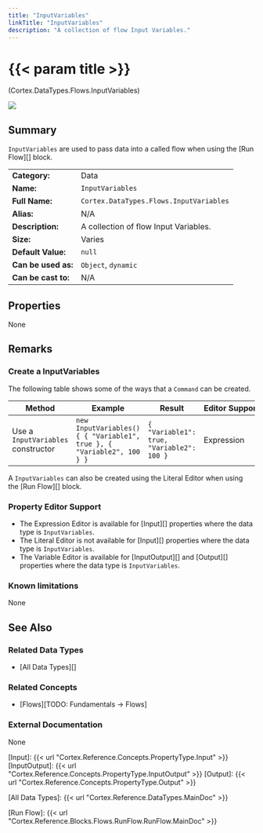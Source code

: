 ```yaml
---
title: "InputVariables"
linkTitle: "InputVariables"
description: "A collection of flow Input Variables."
---
```


# {{< param title >}}

<p class="namespace">(Cortex.DataTypes.Flows.InputVariables)</p>

<img src="/images/work-in-progress.jpg">

## Summary

`InputVariables` are used to pass data into a called flow when using the [Run Flow][] block.

| | |
|-|-|
| **Category:**          | Data |
| **Name:**              | `InputVariables` |
| **Full Name:**         | `Cortex.DataTypes.Flows.InputVariables` |
| **Alias:**             | N/A |
| **Description:**       | A collection of flow Input Variables. |
| **Size:**              | Varies |
| **Default Value:**     | `null` |
| **Can be used as:**    | `Object`, `dynamic` |
| **Can be cast to:**    |  N/A |

## Properties

None

## Remarks

### Create a InputVariables

The following table shows some of the ways that a `Command` can be created.

| Method | Example | Result | Editor&nbsp;Support | Notes |
|-|-|-|-|-|
| Use a `InputVariables` constructor | ``new InputVariables() { { "Variable1", true }, { "Variable2", 100 } }`` | `{ "Variable1": true, "Variable2": 100 }` | Expression | `InputVariables` containing a Boolean items with String keys |

A `InputVariables` can also be created using the Literal Editor when using the [Run Flow][] block.

### Property Editor Support

- The Expression Editor is available for [Input][] properties where the data type is `InputVariables`.
- The Literal Editor is not available for [Input][] properties where the data type is `InputVariables`.
- The Variable Editor is available for [InputOutput][] and [Output][] properties where the data type is `InputVariables`.

### Known limitations

None

## See Also

### Related Data Types

- [All Data Types][]

### Related Concepts

- [Flows][TODO: Fundamentals -> Flows]

### External Documentation

None

[Input]: {{< url "Cortex.Reference.Concepts.PropertyType.Input" >}}
[InputOutput]: {{< url "Cortex.Reference.Concepts.PropertyType.InputOutput" >}}
[Output]: {{< url "Cortex.Reference.Concepts.PropertyType.Output" >}}

[All Data Types]: {{< url "Cortex.Reference.DataTypes.MainDoc" >}}

[Run Flow]: {{< url "Cortex.Reference.Blocks.Flows.RunFlow.RunFlow.MainDoc" >}}
